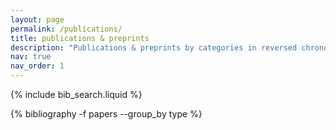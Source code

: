 ```yaml
---
layout: page
permalink: /publications/
title: publications & preprints
description: "Publications & preprints by categories in reversed chronological order. You can find my exhaustive [ADS library here](https://ui.adsabs.harvard.edu/public-libraries/qxzKmgEMRxaA2gqe0jcS2Q)."
nav: true
nav_order: 1
---
```


<!-- _pages/publications.md -->

<!-- Bibsearch Feature -->

{% include bib_search.liquid %}

<div class="publications">

{% bibliography -f papers --group_by type %}

</div>
